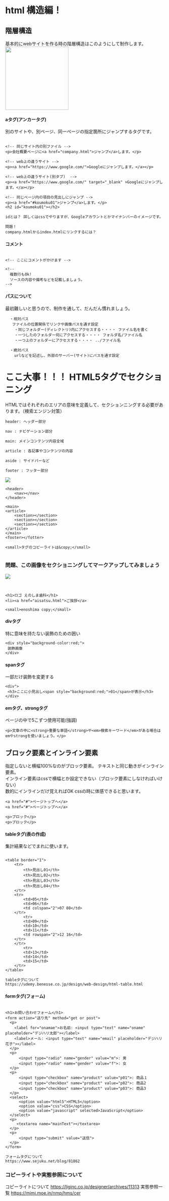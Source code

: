 # html 構造編！

## 階層構造
基本的にwebサイトを作る時の階層構造はこのようにして制作します。
<img src="kaisou.png" width="200px"> <br>

#### aタグ(アンカータグ)
別のサイトや、別ページ、同一ページの指定箇所にジャンプするタグです。
```

<!-- 同じサイト内の別ファイル -->
<p>会社概要ページに<a href="company.html">ジャンプ</a>します。</p>

<!-- web上の違うサイト -->
<p><a href="https://www.google.com/">Googleにジャンプします。</a></p>

<!-- web上の違うサイト(別タブ)  -->
<p><a href="https://www.google.com/" target="_blank" >Googleにジャンプします。</a></p>

<!-- 同じページ内の項目の見出しにジャンプ -->
<p><a href="#koumoku01">ジャンプ</a>します。</p>
<h2 id="koumoku01"></h2>

idとは？ 詳しくはcssでやりますが、Googleアカウントとかマイナンバーのイメージです。

問題！
company.htmlからindex.htmlにリンクするには？
```

#### コメント
```

<!-- ここにコメントがかけます -->

<!--  
  複数行もOk!
  ソースの内容や備考などを記載しましょう。
-->

```
#### パスについて
最初難しいと思うので、制作を通して、だんだん慣れましょう。

```
  ・相対パス
   ファイルの位置関係でリンクや画像パスを通す設定
    ・同じフォルダー(ディレクトリ)内にアクセスする・・・・ ファイル名を書く
    ・一つしたのフォルダー何にアクセスする・・・・ フォルダ名/ファイル名
    ・一つ上のフォルダーにアクセスする・・・・ ../ファイル名
   
  ・絶対パス
    urlなどを記述し、外部のサーバー(サイト)にパスを通す設定
```



# ここ大事！！！ HTML5タグでセクショニング
HTMLではそれぞれのエリアの意味を定義して、セクションニングする必要があります。（検索エンジン対策）<br>

```
header: ヘッダー部分

nav : ナビゲーション部分

main: メインコンテンツ内容全域

article : 各記事やコンテンツの内容

aside : サイドバーなど

footer : フッター部分
```

<img src="layout.png">


```
<header>
    <nav></nav>
</header>

<main>
<article>
    <section></section>
    <section></section>
    <section></section>
</article>
</main>
<footer></fotter>

<small>タグのコピーライトは&copy;</small>


```

### 問題、この画像をセクショニングしてマークアップしてみましょう
<img src="mondai.png">


```


<h1>ロゴ えのしま歯科</h1>
<li><a href="aisatsu.html">ご挨拶</a>

<small>enoshima copy;</small>

```

#### divタグ
特に意味を持たない装飾のための囲い
```
<div style="background-color:red;">
 装飾画像
</div>
```

#### spanタグ
一部だけ装飾を変更する
```
<div">
 <h3>ここに小見出し<span style="background:red;">01</span>が表示</h3>
</div>

```

#### emタグ、strongタグ
ページの中で5こずつ使用可能(強調)
```
<p>文章の中に<strong>重要な単語</strong>や<em>検索キーワード</em>がある場合はemやstrongを使いましょう。</p>

```


## ブロック要素とインライン要素 
指定しないと横幅100%なのがブロック要素。 テキストと同じ動きがインライン要素。<br>
インライン要素はcssで横幅とか設定できない（ブロック要素にしなければいけない）<br>
数的にインラインだけ覚えればOK cssの時に体感できると思います。<br>

```
<a href="#">ページトップへ</a>
<a href="#">ページトップへ</a>

<p>ブロック</p>
<p>ブロック</p>
```



#### tableタグ(表の作成)
集計結果などでまれに使います。
```

<table border="1">
    <tr>
        <th>見出し01</th>
        <th>見出し02</th>
        <th>見出し03</th>
        <th>見出し04</th>
    </tr>
    <tr>
        <td>05</td>
        <td>06</td>
        <td colspan="2">07 08</td>
    </tr>
        <tr>
        <td>09</td>
        <td>10</td>
        <td>11</td>
        <td rowspan="2">12 16</td>
    </tr>
    </tr>
        <tr>
        <td>13</td>
        <td>14</td>
        <td>15</td>
    </tr>
</table>

tableタグについて
https://udemy.benesse.co.jp/design/web-design/html-table.html
```

#### formタグ(フォーム)
```

<h1>お問い合わせフォーム</h1>
<form action="送り先" method="get or post">
  <p>
    <label for="onamae">お名前: <input type="text" name="oname" placeholder="デジハリ太郎"></label>
    <label>メール: <input type="text" name="email" placeholder="デジハリ花子"></label>
  </p>
  <p>
      <input type="radio" name="gender" value="m">: 男
      <input type="radio" name="gender" value="f">: 女
  </p>
  <p>
      <input type="checkbox" name="product" value="p01">: 商品１
      <input type="checkbox" name="product" value="p02">: 商品2
      <input type="checkbox" name="product" value="p03">: 商品3
  </p>
  <select>
      <option value="html5">HTML5</option>
      <option value="css">CSS</option>
      <option value="javascript" selected>JavaScript</option>
  </select>
  <p>
     <textarea name="mainText"></textarea>
  </p>
  <p>
      <input type="submit" value="送信">
  </p>
</form>

フォームタグについて
https://www.sejuku.net/blog/81862
```

### コピーライトや実態参照について
コピーライトについて
https://liginc.co.jp/designer/archives/11313
実態参照一覧
https://mimi.moe.in/nmp/hms/cer

